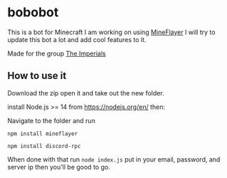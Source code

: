 # bobobot
This is a bot for Minecraft I am working on using [MineFlayer](https://github.com/PrismarineJS/mineflayer/tree/master/) I will try to update this bot a lot and add cool features to it.

Made for the group [The Imperials](https://discord.gg/tYMF7Rb5JY)

## How to use it

Download the zip open it and take out the new folder.

install Node.js >= 14 from https://nodejs.org/en/ then:

Navigate to the folder and run

```npm install mineflayer```

```npm install discord-rpc```

When done with that run ``` node index.js ``` put in your email, password, and server ip then you'll be good to go.
